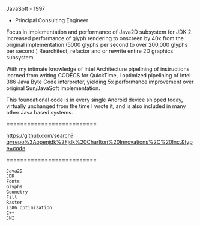 JavaSoft - 1997
* Principal Consulting Engineer

Focus in implementation and performance of Java2D subsystem for JDK 2.  Increased performance of glyph rendering to onscreen by 40x from the original implementation (5000 glyphs per second to over 200,000 glyphs per second.) Rearchitect, refactor and or rewrite entire 2D graphics subsystem.

With my intimate knowledge of Intel Architecture pipelining of instructions learned from writing CODECS for QuickTime, I optimized pipelining of Intel 386 Java Byte Code interpreter, yielding 5x performance improvement over original Sun/JavaSoft implementation.

This foundational code is in every single Android device shipped today, virtually unchanged from the time I wrote it, and is also included in many other Java based systems.

==========================

https://github.com/search?q=repo%3Aopenjdk%2Fjdk%20Charlton%20Innovations%2C%20Inc.&type=code

==========================
```
Java2D
JDK
Fonts
Glyphs
Geometry
Fill
Raster
i386 optimization
C++
JNI
```